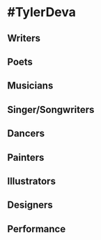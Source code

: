 # #TylerDeva

## Writers

## Poets

## Musicians

## Singer/Songwriters

## Dancers

## Painters

## Illustrators

## Designers

## Performance
